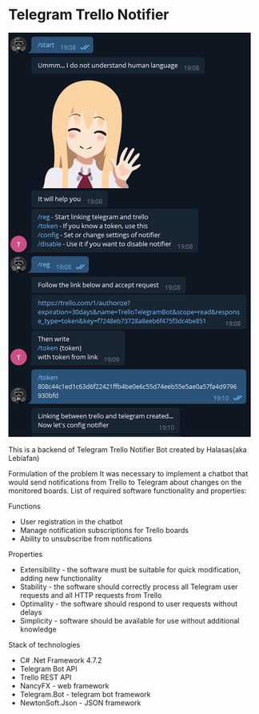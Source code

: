 # Telegram Trello Notifier

![Preview](/1.png)

This is a backend of Telegram Trello Notifier Bot created by Halasas(aka Lebiafan)

Formulation of the problem
It was necessary to implement a chatbot that would send notifications from Trello to Telegram about changes on the monitored boards. List of required software functionality and properties:

 Functions
* User registration in the chatbot
* Manage notification subscriptions for Trello boards
* Ability to unsubscribe from notifications

Properties
* Extensibility - the software must be suitable for quick modification, adding new functionality
* Stability - the software should correctly process all Telegram user requests and all HTTP requests from Trello
* Optimality - the software should respond to user requests without delays
* Simplicity - software should be available for use without additional knowledge

Stack of technologies
*	С# .Net Framework 4.7.2
*	Telegram Bot API
*	Trello REST API
*	NancyFX - web framework
*	Telegram.Bot - telegram bot framework
*	NewtonSoft.Json - JSON framework
